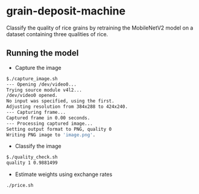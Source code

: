 # grain-deposit-machine
Classify the quality of rice grains by retraining the MobileNetV2 model on a dataset containing three qualities of rice.

## Running the model

* Capture the image
```bash
$./capture_image.sh
--- Opening /dev/video0...
Trying source module v4l2...
/dev/video0 opened.
No input was specified, using the first.
Adjusting resolution from 384x288 to 424x240.
--- Capturing frame...
Captured frame in 0.00 seconds.
--- Processing captured image...
Setting output format to PNG, quality 0
Writing PNG image to 'image.png'.
```

* Classify the image

```bash
$./quality_check.sh
quality 1 0.9881499
```

* Estimate weights using exchange rates

```bash
./price.sh
```
